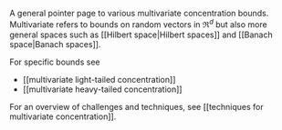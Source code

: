 A general pointer page to various multivariate concentration bounds. 
Multivariate refers to bounds on random vectors in $\Re^d$ but also more general spaces such as [[Hilbert space|Hilbert spaces]] and [[Banach space|Banach spaces]]. 

For specific bounds see 
- [[multivariate light-tailed concentration]]
- [[multivariate heavy-tailed concentration]]

For an overview of challenges and techniques, see [[techniques for multivariate concentration]]. 

